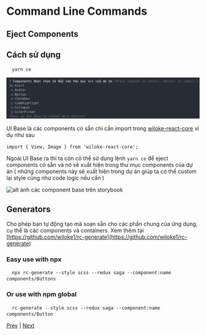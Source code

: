 [1]: ./introduction.md
[3]: ./files.md

<!-- contend -->

# Command Line Commands

## Eject Components

## Cách sử dụng

```Shell
  yarn ce
```

![alt ảnh sau khi chay yarn ce](../img/img1.png)

UI Base là các components có sẵn chỉ cần import trong [wiloke-react-core](https://www.npmjs.com/package/wiloke-react-core) ví dụ như sau

```Shell
import { View, Image } from 'wiloke-react-core';
```

Ngoài UI Base ra thì ta còn có thể sử dụng lệnh `yarn ce` để eject components có sẵn và nó sẽ xuất hiện trong thư mục components của dự án ( những components này sẽ xuất hiện trong dự án giúp ta có thể custom lại style cũng như code logic nếu cần )

![alt ảnh các component base trên storybook](https://wiloke-images.netlify.app/wiloke-react-core/1.png)

## Generators

Cho phép bạn tự động tạo mã soạn sẵn cho các phần chung của ứng dụng, cụ thể là các components và containers. Xem thêm tại [https://github.com/wiloke1/rc-generate](https://github.com/wiloke1/rc-generate)

### Easy use with npx

```Shell
  npx rc-generate --style scss --redux saga --component:name components/Buttons
```

### Or use with npm global

```Shell
  rc-generate --style scss --redux saga --component:name components/Button
```

<!-- end of contend -->

[Prev][1] | [Next][3]
